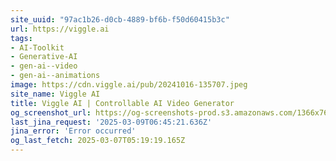 ```yaml
---
site_uuid: "97ac1b26-d0cb-4889-bf6b-f50d60415b3c"
url: https://viggle.ai
tags:
- AI-Toolkit
- Generative-AI
- gen-ai--video
- gen-ai--animations
image: https://cdn.viggle.ai/pub/20241016-135707.jpeg
site_name: Viggle AI
title: Viggle AI | Controllable AI Video Generator
og_screenshot_url: https://og-screenshots-prod.s3.amazonaws.com/1366x768/80/false/eeadb71e9b124f54e2e908ce0275adbc8f7e1b68d2f400e8c9e8b7b72a7b5d78.jpeg
last_jina_request: '2025-03-09T06:45:21.636Z'
jina_error: 'Error occurred'
og_last_fetch: 2025-03-07T05:19:19.165Z
---
```


